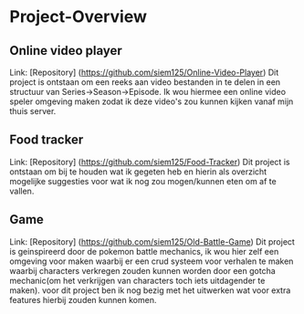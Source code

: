 # Project-Overview
## Online video player
Link: [Repository] (https://github.com/siem125/Online-Video-Player)
Dit project is ontstaan om een reeks aan video bestanden in te delen in een structuur van Series->Season->Episode. Ik wou hiermee een online video speler omgeving maken zodat ik deze video's zou kunnen kijken vanaf mijn thuis server. 

## Food tracker
Link: [Repository] (https://github.com/siem125/Food-Tracker)
Dit project is ontstaan om bij te houden wat ik gegeten heb en hierin als overzicht mogelijke suggesties voor wat ik nog zou mogen/kunnen eten om af te vallen.


## Game
Link: [Repository] (https://github.com/siem125/Old-Battle-Game)
Dit project is geinspireerd door de pokemon battle mechanics, ik wou hier zelf een omgeving voor maken waarbij er een crud systeem voor verhalen te maken waarbij characters verkregen zouden kunnen worden door een gotcha mechanic(om het verkrijgen van characters toch iets uitdagender te maken). voor dit project ben ik nog bezig met het uitwerken wat voor extra features hierbij zouden kunnen komen.

